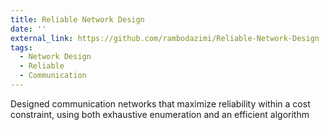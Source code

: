 ```yaml
---
title: Reliable Network Design
date: ''
external_link: https://github.com/rambodazimi/Reliable-Network-Design
tags:
  - Network Design
  - Reliable
  - Communication
---
```


Designed communication networks that maximize reliability within a cost constraint, using both exhaustive enumeration and an efficient algorithm
<!--more-->
